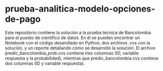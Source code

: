# prueba-analitica-modelo-opciones-de-pago
Este repositorio contiene la solución a la prueba técnica de Bancolombia para el puesto de científico de datos. En él se pueden encontrar un Notebook con el código desarollado en Python, dos archivos .cvs con la solución, y un reporte detallando cómo se desarrolló la solución. El archivo predic_bancolombia_prob.cvs contiene tres columnas (ID, variable respuesta y la probabilidad), mientras que predic_bancolombia.cvs contiene dos columnas (ID y variable respuesta).
